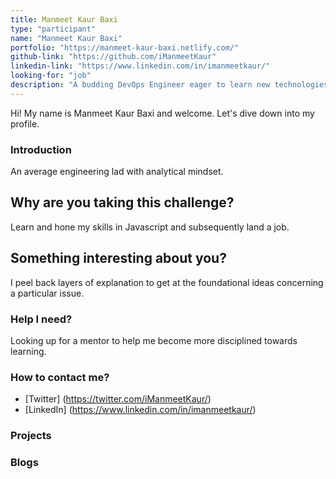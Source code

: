 ```yaml
---
title: Manmeet Kaur Baxi
type: "participant"
name: "Manmeet Kaur Baxi"
portfolio: "https://manmeet-kaur-baxi.netlify.com/"
github-link: "https://github.com/iManmeetKaur"
linkedin-link: "https://www.linkedin.com/in/imanmeetkaur/"
looking-for: "job"
description: "A budding DevOps Engineer eager to learn new technologies."
---
```


Hi! My name is Manmeet Kaur Baxi and welcome. Let's dive down into my profile.

### Introduction

An average engineering lad with analytical mindset. 

## Why are you taking this challenge?

Learn and hone my skills in Javascript and subsequently land a job.

## Something interesting about you?

I peel back layers of explanation to get at the foundational ideas concerning a particular issue.

### Help I need?

Looking up for a mentor to help me become more disciplined towards learning.

### How to contact me?

- [Twitter] (https://twitter.com/iManmeetKaur/)
- [LinkedIn] (https://www.linkedin.com/in/imanmeetkaur/)

### Projects



### Blogs


